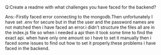 Q:Create a readme with what challenges you have faced for the backend?

Ans:-Firstly faced error connecting to the mongodb.Then unfortunately I have set .env for secure but in that the user and the password names are not matched then i have faced an error.i didn't structure the files all are in the index.js file so when i needed a api then it took some time to find the exact api. when have only one amount so i have to set it manually then i faced some issues to find out how to set it properly.these problems i have faced in the backend.
